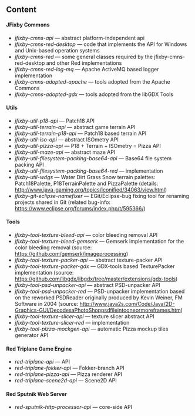 ## Content

#### JFixby Commons
- *jfixby-cmns-api* — 
 abstract platform-independent api
- *jfixby-cmns-red-desktop* —
 code that implements the API for Windows and Unix-based operation systems
- *jfixby-cmns-red* —
 some general classes required by the jfixby-cmns-red-desktop and other Red implementations
- *jfixby-cmns-red-log-mq* — Apache ActiveMQ based logger implementation
- *jfixby-cmns-adopted-apache* — tools adopted from the Apache Commons
- *jfixby-cmns-adopted-gdx* — tools adopted from the libGDX Tools

#### Utils
- *jfixby-util-p18-api* — Patch18 API
- *jfixby-util-terrain-api* — abstract game terrain API
- *jfixby-util-terrain-p18-api* — Patch18 based terrain API
- *jfixby-util-iso-api* — abstract ISOmetry API
- *jfixby-util-pizza-api* — P18 + Terrain + ISOmetry = Pizza API 
- *jfixby-util-maze-api* — abstract maze API
- *jfixby-util-filesystem-packing-base64-api* — Base64 file system packing API
- *jfixby-util-filesystem-packing-base64-red* — implementation
- *jfixby-util-wdgs* — Water Dirt Grass Snow terrain palettes: Patch18Palette, P18TerrainPalette and PizzaPalette (details: http://www.java-gaming.org/topics/iconified/34063/view.html)
- *jfixby-git-eclipse-namefixer* — EGit/Eclipse-bug fixing tool for renaming projects shared in Git (related bug-info: https://www.eclipse.org/forums/index.php/t/595366/)

#### Tools
- *jfixby-tool-texture-bleed-api* — color bleeding removal API
- *jfixby-tool-texture-bleed-gemserk* — Gemserk implementation for the color bleeding removal (source: https://github.com/gemserk/imageprocessing)
- *jfixby-tool-texture-packer-api* — abstract texture-packer API
- *jfixby-tool-texture-packer-gdx* — GDX-tools based TexturePacker implementation (source: https://github.com/libgdx/libgdx/tree/master/extensions/gdx-tools)
- *jfixby-tool-psd-unpacker-api* — abstract PSD-unpacker API
- *jfixby-tool-psd-unpacker-red* — PSD-unpacker implementation based on the reworked PSDReader originally produced by Kevin Weiner, FM Software in 2004 (source: http://www.java2s.com/Code/Java/2D-Graphics-GUI/DecodesaPhotoShoppsdfileintooneormoreframes.htm)
- *jfixby-tool-texture-slicer-api* — texture slicer abstract API
- *jfixby-tool-texture-slicer-red* — implementation
- *jfixby-tool-pizza-mockgen-api*  — automatic Pizza mockup tiles generator API

#### Red Triplane Game Engine
- *red-triplane-api* — API
- *red-triplane-fokker-api* — Fokker-branch API
- *red-triplane-pizza-api* — Pizza renderer API 
- *red-triplane-scene2d-api* — Scene2D API

#### Red Sputnik Web Server
- *red-sputnik-http-processor-api* — core-side API
